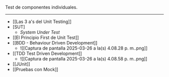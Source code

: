 Test de componentes individuales.
***
- [[Las 3 a's del Unit Testing]] 
- [SUT]
	- *System Under Test*
- [[El Principio First de Unit Test]]
- [[BDD - Behaviour Driven Development]]
	- ![[Captura de pantalla 2025-03-26 a la(s) 4.08.28 p. m..png]]
- [[TDD Test Driven Development]]
	- ![[Captura de pantalla 2025-03-26 a la(s) 4.08.58 p. m..png]]
- [[JUnit]] 
- [[Pruebas con Mock]] 